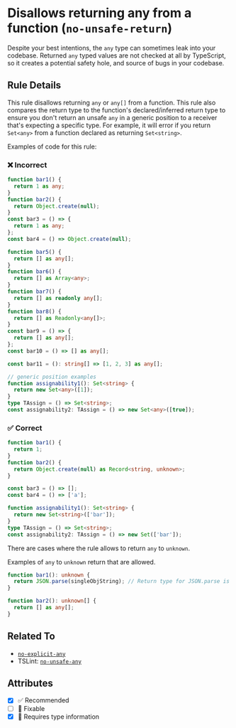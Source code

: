 # Disallows returning any from a function (`no-unsafe-return`)

Despite your best intentions, the `any` type can sometimes leak into your codebase.
Returned `any` typed values are not checked at all by TypeScript, so it creates a potential safety hole, and source of bugs in your codebase.

## Rule Details

This rule disallows returning `any` or `any[]` from a function.
This rule also compares the return type to the function's declared/inferred return type to ensure you don't return an unsafe `any` in a generic position to a receiver that's expecting a specific type. For example, it will error if you return `Set<any>` from a function declared as returning `Set<string>`.

Examples of code for this rule:

<!--tabs-->

### ❌ Incorrect

```ts
function bar1() {
  return 1 as any;
}
function bar2() {
  return Object.create(null);
}
const bar3 = () => {
  return 1 as any;
};
const bar4 = () => Object.create(null);

function bar5() {
  return [] as any[];
}
function bar6() {
  return [] as Array<any>;
}
function bar7() {
  return [] as readonly any[];
}
function bar8() {
  return [] as Readonly<any[]>;
}
const bar9 = () => {
  return [] as any[];
};
const bar10 = () => [] as any[];

const bar11 = (): string[] => [1, 2, 3] as any[];

// generic position examples
function assignability1(): Set<string> {
  return new Set<any>([1]);
}
type TAssign = () => Set<string>;
const assignability2: TAssign = () => new Set<any>([true]);
```

### ✅ Correct

```ts
function bar1() {
  return 1;
}
function bar2() {
  return Object.create(null) as Record<string, unknown>;
}

const bar3 = () => [];
const bar4 = () => ['a'];

function assignability1(): Set<string> {
  return new Set<string>(['bar']);
}
type TAssign = () => Set<string>;
const assignability2: TAssign = () => new Set(['bar']);
```

<!--/tabs-->

There are cases where the rule allows to return `any` to `unknown`.

Examples of `any` to `unknown` return that are allowed.

```ts
function bar1(): unknown {
  return JSON.parse(singleObjString); // Return type for JSON.parse is any.
}

function bar2(): unknown[] {
  return [] as any[];
}
```

## Related To

- [`no-explicit-any`](./no-explicit-any.md)
- TSLint: [`no-unsafe-any`](https://palantir.github.io/tslint/rules/no-unsafe-any/)

## Attributes

- [x] ✅ Recommended
- [ ] 🔧 Fixable
- [x] 💭 Requires type information
